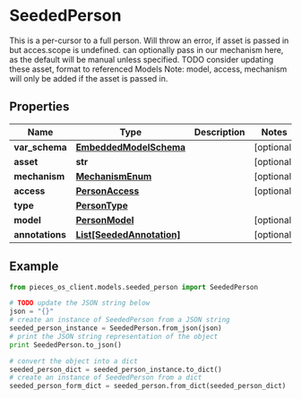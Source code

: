 # SeededPerson

This is a per-cursor to a full person.  Will throw an error, if asset is passed in but acces.scope is undefined.  can optionally pass in our mechanism here, as the default will be manual unless specified.  TODO consider updating these asset, format to referenced Models  Note: model, access, mechanism will only be added if the asset is passed in.

## Properties

Name | Type | Description | Notes
------------ | ------------- | ------------- | -------------
**var_schema** | [**EmbeddedModelSchema**](EmbeddedModelSchema) |  | [optional] 
**asset** | **str** |  | [optional] 
**mechanism** | [**MechanismEnum**](MechanismEnum) |  | [optional] 
**access** | [**PersonAccess**](PersonAccess) |  | [optional] 
**type** | [**PersonType**](PersonType) |  | 
**model** | [**PersonModel**](PersonModel) |  | [optional] 
**annotations** | [**List[SeededAnnotation]**](SeededAnnotation) |  | [optional] 

## Example

```python
from pieces_os_client.models.seeded_person import SeededPerson

# TODO update the JSON string below
json = "{}"
# create an instance of SeededPerson from a JSON string
seeded_person_instance = SeededPerson.from_json(json)
# print the JSON string representation of the object
print SeededPerson.to_json()

# convert the object into a dict
seeded_person_dict = seeded_person_instance.to_dict()
# create an instance of SeededPerson from a dict
seeded_person_form_dict = seeded_person.from_dict(seeded_person_dict)
```




